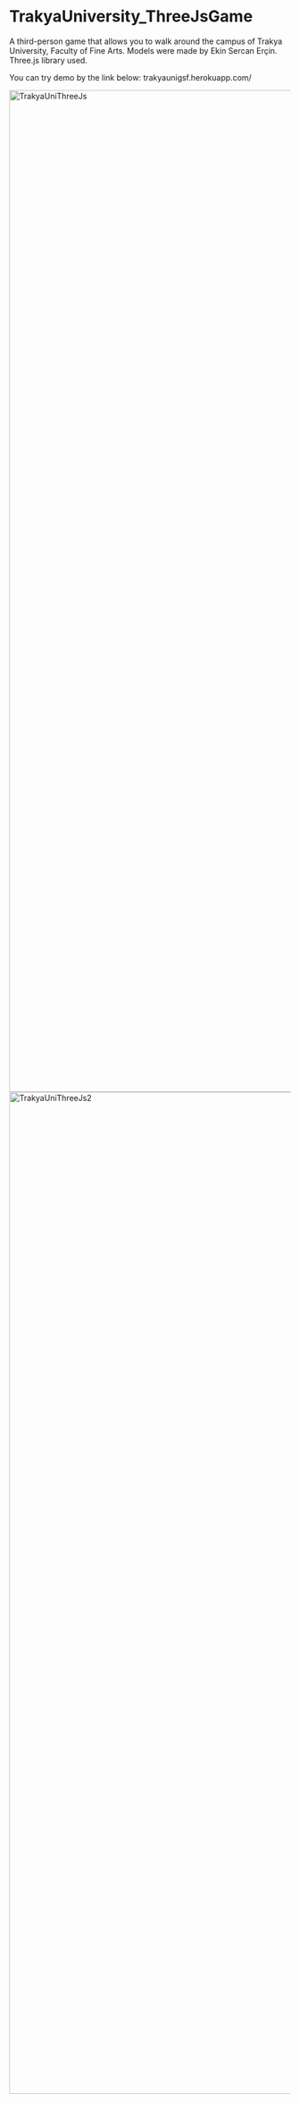 # TrakyaUniversity_ThreeJsGame
 A third-person game that allows you to walk around the campus of Trakya University, Faculty of Fine Arts.
 Models were made by Ekin Sercan Erçin. Three.js library used.
 
 
 You can try demo by the link below:
 trakyaunigsf.herokuapp.com/
 
 
 
<img width="1792" alt="TrakyaUniThreeJs" src="https://user-images.githubusercontent.com/85846854/171920179-429317e6-be01-4977-8b55-f1e3f5afd597.png">


<img width="1792" alt="TrakyaUniThreeJs2" src="https://user-images.githubusercontent.com/85846854/171920227-66f90bb8-cc82-4042-9713-eb75d37e541d.png">

